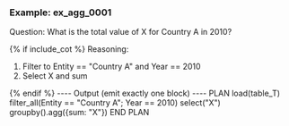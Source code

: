 ### Example: ex_agg_0001
Question:
What is the total value of X for Country A in 2010?

{% if include_cot %}
Reasoning:
1) Filter to Entity == "Country A" and Year == 2010
2) Select X and sum

{% endif %}
---- Output (emit exactly one block) ----
PLAN
load(table_T)
filter_all(Entity == "Country A"; Year == 2010)
select("X")
groupby().agg({sum: "X"})
END PLAN

